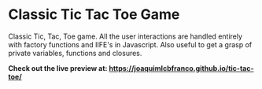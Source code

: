 # Classic Tic Tac Toe Game

Classic Tic, Tac, Toe game. All the user interactions are handled entirely with factory functions and IIFE's in Javascript. Also useful to get a grasp of private variables, functions and closures.

<strong>Check out the live preview at: https://joaquimlcbfranco.github.io/tic-tac-toe/</strong>

